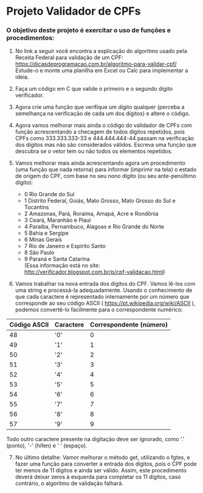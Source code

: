 # Projeto Validador de CPFs

### O objetivo deste projeto é exercitar o uso de funções e procedimentos: 

1) No link a seguir você encontra a explicação do algoritmo usado pela Receita Federal para validação de um CPF:    
https://dicasdeprogramacao.com.br/algoritmo-para-validar-cpf/    
Estude-o e monte uma planilha em Excel ou Calc para implementar a ideia.    

2) Faça um código em C que valide o primeiro e o segundo dígito verificador.    
    
3) Agora crie uma função que verifique um dígito qualquer (perceba a semelhança na verificação de cada um dos dígitos) e altere o código.    

4) Agora vamos melhorar mais ainda o código do validador de CPFs com função acrescentando a checagem de todos dígitos repetidos, pois CPFs como 333.333.333-33 e 444.444.444-44 passam na verificação dos dígitos mas não são considerados válidos. Escreva uma função que descubra se o vetor tem ou não todos os elementos repetidos.    

5) Vamos melhorar mais ainda acrescentando agora um procedimento (uma função que nada retorna) para informar (imprimir na tela) o estado de origem do CPF, com base no seu nono dígito (ou seu ante-penúltimo dígito):    

    * 0 Rio Grande do Sul    
    * 1 Distrito Federal, Goiás, Mato Grosso, Mato Grosso do Sul e Tocantins    
    * 2 Amazonas, Pará, Roraima, Amapá, Acre e Rondônia    
    * 3 Ceará, Maranhão e Piauí    
    * 4 Paraíba, Pernambuco, Alagoas e Rio Grande do Norte    
    * 5 Bahia e Sergipe    
    * 6 Minas Gerais    
    * 7 Rio de Janeiro e Espírito Santo    
    * 8 São Paulo    
    * 9 Paraná e Santa Catarina    
(Essa informação está no site: http://verificador.blogspot.com.br/p/cpf-validacao.html)    
    
6) Vamos trabalhar na nova entrada dos dígitos do CPF. Vamos lê-los com uma string e processá-la adequadamente. Usando o conhecimento de que cada caractere é representado internamente por um número que corresponde ao seu código ASCII ( https://pt.wikipedia.org/wiki/ASCII ), podemos convertê-lo facilmente para o correspondente numérico:    

| Código ASCII | Caractere| Correspondente (número) |
|----------|------|-----|
| 48 | '0' | 0 |
| 49 | '1' | 1 |
| 50 | '2' | 2 |
| 51 | '3' | 3 |
| 52 | '4' | 4 |
| 53 | '5' | 5 |
| 54 | '6' | 6 |
| 55 | '7' | 7 |
| 56 | '8' | 8 |
| 57 | '9' | 9 |
    
Todo outro caractere presente na digitação deve ser ignorado, como '.' (ponto), '-' (hífen) e ' ' (espaço).

7) No último detalhe: Vamor melhorar o método get, utilizando o fgtes, e fazer uma função para converter a entrada dos dígitos, pois o CPF pode ter menos de 11 dígitos e ainda ser válido. Assim, este procedimento deverá deixar zeros à esquerda para completar os 11 dígitos, caso contrário, o algoritmo de validação falhará.    

